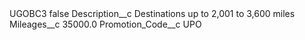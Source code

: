 <?xml version="1.0" encoding="UTF-8"?>
<CustomMetadata xmlns="http://soap.sforce.com/2006/04/metadata" xmlns:xsi="http://www.w3.org/2001/XMLSchema-instance" xmlns:xsd="http://www.w3.org/2001/XMLSchema">
    <label>UGOBC3</label>
    <protected>false</protected>
    <values>
        <field>Description__c</field>
        <value xsi:type="xsd:string">Destinations up to 2,001 to 3,600 miles</value>
    </values>
    <values>
        <field>Mileages__c</field>
        <value xsi:type="xsd:double">35000.0</value>
    </values>
    <values>
        <field>Promotion_Code__c</field>
        <value xsi:type="xsd:string">UPO</value>
    </values>
</CustomMetadata>
